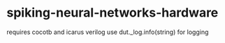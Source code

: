 # spiking-neural-networks-hardware

requires cocotb and icarus verilog
use dut._log.info(string) for logging

